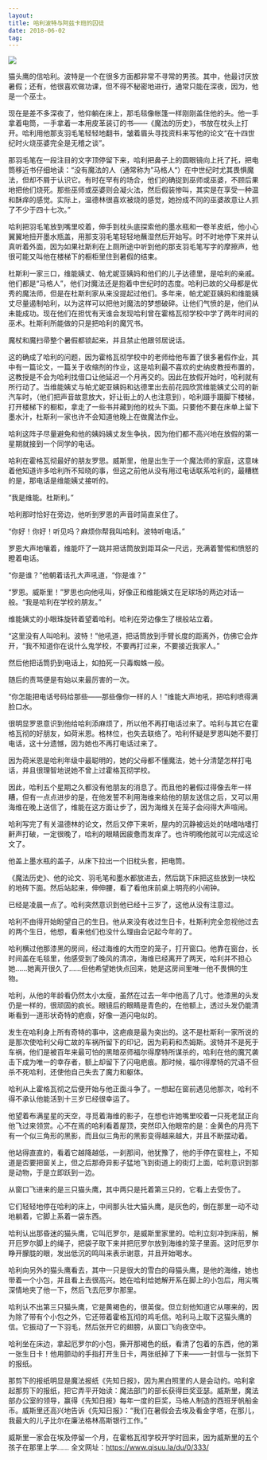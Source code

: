 ```yaml
---
layout: 
title: 哈利波特与阿兹卡班的囚徒
date: 2018-06-02 
tag: 
---
```

![](https://timgsa.baidu.com/timg?image&quality=80&size=b9999_10000&sec=1530240020&di=e41108af5a76443b7800d0d74b239017&imgtype=jpg&er=1&src=http%3A%2F%2Fimg5.duitang.com%2Fuploads%2Fitem%2F201408%2F05%2F20140805200818_kfQLU.jpeg)

猫头鹰的信哈利。波特是一个在很多方面都非常不寻常的男孩。其中，他最讨厌放暑假；还有，他很喜欢做功课，但不得不秘密地进行，通常只能在深夜，因为，他是一个巫士。 

现在是差不多深夜了，他仰躺在床上，那毛毯像帐篷一样刚刚盖住他的头。他一手拿着电筒，一手拿着一本用皮革装订的书——《魔法的历史》，书放在枕头上打开。哈利用他那支羽毛笔轻轻地翻书，皱着眉头寻找资料来写他的论文“在十四世纪时火烧巫婆完全是无稽之谈”。 

那羽毛笔在一段注目的文字顶停留下来，哈利把鼻子上的圆眼镜向上托了托，把电筒移近书仔细地读：“没有魔法的人（通常称为”马格人“）在中世纪时尤其畏惧魔法，但却不屑于认识它。有时在罕有的场合，他们的确捉到巫师或巫婆，不顾后果地把他们烧死。那些巫师或巫婆则会凝火法，然后假装惨叫，其实是在享受一种温和酥痒的感觉。实际上，温德林很喜欢被烧的感觉，她扮成不同的巫婆故意让人抓了不少于四十七次。” 

哈利把羽毛笔放到嘴里咬着，伸手到枕头底探索他的墨水瓶和一卷羊皮纸，他小心翼翼地扭开墨水瓶盖，用那支羽毛笔轻轻地蘸湿然后开始写。时不时地停下来并认真听着外面，因为如果社斯利在上厕所途中听到他的那支羽毛笔写字的摩擦声，他很可能又叫他在楼梯下的橱柜里住到暑假的结束。 

杜斯利一家三口，维能姨丈、帕尤妮亚姨妈和他们的儿子达德里，是哈利的亲戚。他们都是“马格人”，他们对魔法还是抱着中世纪时的态度。哈利已故的父母都是优秀的魔法师，但是在杜斯利家从来没提起过他们。多年来，帕尤妮亚姨妈和维能姨丈尽量遏制哈利，以为这样可以把他对魔法的梦想破碎。让他们气愤的是，他们从未能成功。现在他们在担忧有天谁会发现哈利曾在霍格瓦彻学校中学了两年时间的巫术。杜斯利所能做的只是把哈利的魔咒书。 

魔杖和魔扫帚整个暑假都锁起来，并且禁止他跟邻居说话。 

这的确成了哈利的问题，因为霍格瓦彻学校中的老师给他布置了很多暑假作业，其中有一篇论文，一篇关于收缩剂的作业，这是哈利最不喜欢的史纳皮教授布置的，这教授是不会为哈利找借口让他延迟一个月再交的。因此在放假开始时，哈利就有所行动了。当维能姨丈与帕尤妮亚姨妈和达德里出去前花园欣赏维能姨丈公司的新汽车时，（他们把声音故意放大，好让街上的人也注意到），哈利蹑手蹑脚下楼梯，打开楼梯下的橱柜，拿走了一些书并藏到他的枕头下面。只要他不要在床单上留下墨水汁，杜斯利一家也许不会知道他晚上在做魔法作业。 

哈利这阵子尽量避免和他的姨妈姨丈发生争执，因为他们都不高兴地在放假的第一星期就接到一个同学的电话。 

哈利在霍格瓦彻最好的朋友罗思。威斯里，他是出生于一个魔法师的家庭，这意味着他知道许多哈利所不知晓的事，但这之前他从没有用过电话联系哈利的，最糟糕的是，那电话是维能姨丈接听的。 

“我是维能。杜斯利。” 

哈利那时恰好在旁边，他听到罗恩的声音时简直呆住了。 

“你好！你好！听见吗？麻烦你帮我叫哈利。波特听电话。” 

罗恩大声地嚷着，维能吓了一跳并把话筒放到距耳朵一尺远，充满着警惕和愤怒的瞪着电话。 

“你是谁？”他朝着话孔大声吼道，“你是谁？” 

“罗恩。威斯里！”罗思也向他吼叫，好像正和维能姨丈在足球场的两边对话一般。“我是哈利在学校的朋友。” 

维能姨丈的小眼珠旋转着望着哈利。哈利在旁边像生了根般站立着。 

“这里没有人叫哈利。波特！”他吼道，把话筒放到手臂长度的距离外，仿佛它会炸开，“我不知道你在说什么鬼学校，不要再打过来，不要接近我家人。” 

然后他把话筒扔到电话上，如拍死一只毒蜘蛛一般。 

随后的责骂便是有始以来最厉害的一次。 

“你怎能把电话号码给那些——那些像你一样的人！”维能大声地吼，把哈利喷得满脸口水。 

很明显罗恩意识到他给哈利添麻烦了，所以他不再打电话过来了。哈利与其它在霍格瓦彻的好朋友，如荷米恩。格林位，也失去联络了。哈利怀疑是罗恩叫她不要打电话，这十分遗憾，因为她也不再打电话过来了。 

因为荷米恩是哈利年级中最聪明的，她的父母都不懂魔法，她十分清楚怎样打电话，并且很理智地说她不曾上过霍格瓦彻学校。 

因此，哈利五个星期之久都没有他朋友的消息了。而且他的暑假过得像去年一样糟，但有一点点进步的是，在他发誓不利用海维来给他的朋友送信之后，又可以用海维在晚上送信了，维能在这方面让步了，因为海维关在笼子会闷得大声喧闹。 

哈利写完了有关温德林的论文，然后又停下来听，屋内的沉静被远处的咕嗜咕嗜打鼾声打破，一定很晚了，哈利的眼睛因疲惫而发痒了。也许明晚他就可以完成这论文了。 

他盖上墨水瓶的盖子，从床下拉出一个旧枕头套，把电筒。 

《魔法历史》、他的论文、羽毛笔和墨水都放进去，然后跳下床把这些放到一块松的地砖下面。然后站起来，伸伸腰，看了看他床前桌上明亮的小闹钟。 

已经是凌晨一点了。哈利突然意识到他已经十三岁了，这他从没有注意过。 

哈利不由得开始盼望自己的生日。他从来没有收过生日卡，杜斯利完全忽视他过去的两个生日，他想，看来他们也没什么理由会记起今年的了。 

哈利横过他那漆黑的房间，经过海维的大而空的笼子，打开窗口。他靠在窗台，长时间盖在毛毯里，他感受到了晚风的清凉，海维已经离开了两天，哈利并不担心她……她离开很久了……但他希望她快点回来，她是这房间里唯一他不畏惧的生物。 

哈利，从他的年龄看仍然太小太瘦，虽然在过去一年中他高了几寸。他漆黑的头发仍是一样的，很顽固的疯长。眼镜后的眼睛是青色的，在他额上，透过头发仍能清晰看到一道形状奇特的疤痕，好像一道闪电似的。 

发生在哈利身上所有奇特的事中，这疤痕是最为突出的。这不是杜斯利一家所说的是那次使哈利父母亡故的车祸所留下的印记，因为莉莉和杰姆斯。波特并不是死于车祸，他们是被百年来最可怕的黑暗巫师福尔得摩特所谋杀的，哈利在他的魔咒袭击下成为唯一的幸存者，额上却留下了闪电疤痕。那时候，福尔得摩特的咒语不但杀不死哈利，还使他自己失去了魔力和躯体。 

哈利从上霍格瓦彻之后便开始与他正面斗争了。一想起在窗前遇见他那次，哈利不得不承认他能活到十三岁已经很幸运了。 

他望着布满星星的天空，寻觅着海维的影子，在想也许她嘴里咬着一只死老鼠正向他飞过来领赏。心不在焉的哈利看着屋顶，突然印入他眼帘的是：金黄色的月亮下有一个似三角形的黑影，而且似三角形的黑影变得越来越大，并且不断摆动着。 

他站得直直的，看着它越降越低，一刹那间，他犹豫了，他的手停在窗柱上，不知道是否要把窗关上，但之后那奇异影子猛地飞到街道上的街灯上面，哈利意识到那是动物，于是立即跃到一边。 

从窗口飞进来的是三只猫头鹰，其中两只是托着第三只的，它看上去受伤了。 

它们轻轻地停在哈利的床上，中间那头壮大猫头鹰，是灰色的，倒在那里一动不动地躺着，它脚上系着一袋东西。 

哈利认出那昏迷的猫头鹰，它叫厄罗尔，是威斯里家里的。哈利立刻冲到床前，解开厄罗尔脚上的绳子，把袋子取下来并把厄罗尔放到海维的笼子里面。这时厄罗尔睁开朦胧的眼，发出低沉的鸣叫来表示谢意，并且开始喝水。 

哈利向另外的猫头鹰看去，其中一只是很大的雪白的母猫头鹰，是他的海维，她也带着一个小包，并且看上去很高兴。她在哈利给她解开系在脚上的小包后，用尖嘴深情地夹了他一下，然后飞去厄罗尔那里。 

哈利认不出第三只猫头鹰，它是黄褐色的，很英俊。但立刻他知道它从哪来的，因为除了带有个小包之外，它还带着霍格瓦彻的鸡毛信。哈利马上取下这猫头鹰的信。它振动了一下羽毛，然后张开它的翅膀，从窗口飞向夜空中。 

哈利坐在床边，拿起厄罗尔的小包，撕开那褐色的纸，看清了包着的东西，他的第一张生日卡！他用颤动的手指打开生日卡，两张纸掉了下来——一封信与一张剪下的报纸。 

那剪下的报纸明显是魔法报纸《先知日报》，因为黑白照里的人是会动的。哈利拿起那剪下的报纸，把它弄平开始读：魔法部门的部长获得巨奖亚瑟。威斯里，魔法部办公室的领导，赢得《先知日报》每年一度的巨奖，马格人制造的西班牙帆船金币。威斯里还高兴地告诉《先知日报》：“我们在暑假会去埃及看金字塔，在那儿，我最大的儿子比尔在廉法格林高斯银行工作。” 

威斯里一家会在埃及停留一个月，在霍格瓦彻学校开学时回来，因为威斯里的五个孩子在那里上学……
全文网址：https://www.qisuu.la/du/0/333/
